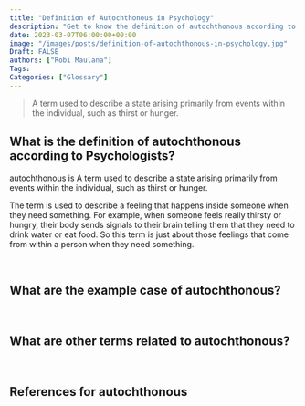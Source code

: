 ```yaml
---
title: "Definition of Autochthonous in Psychology"
description: "Get to know the definition of autochthonous according to psychologists."
date: 2023-03-07T06:00:00+00:00
image: "/images/posts/definition-of-autochthonous-in-psychology.jpg"
Draft: FALSE
authors: ["Robi Maulana"]
Tags: 
Categories: ["Glossary"]
---
```






> A term used to describe a state arising primarily from events within the individual, such as thirst or hunger.

## What is the definition of autochthonous according to Psychologists?

autochthonous is A term used to describe a state arising primarily from events within the individual, such as thirst or hunger.

The term is used to describe a feeling that happens inside someone when they need something. For example, when someone feels really thirsty or hungry, their body sends signals to their brain telling them that they need to drink water or eat food. So this term is just about those feelings that come from within a person when they need something.

 

## What are the example case of autochthonous?

 

## What are other terms related to autochthonous?

 

## References for autochthonous
